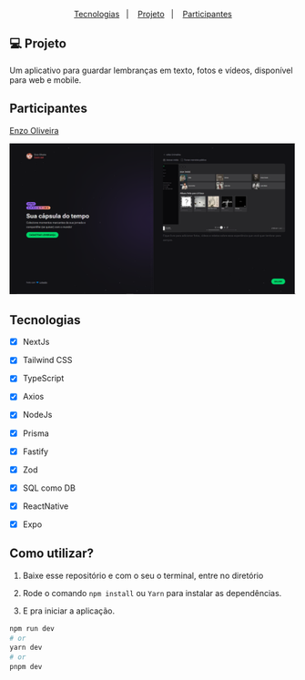 <p align="center">
  <a href="#-tecnologias">Tecnologias</a>&nbsp;&nbsp;&nbsp;|&nbsp;&nbsp;&nbsp;
  <a href="#-projeto">Projeto</a>&nbsp;&nbsp;&nbsp;|&nbsp;&nbsp;&nbsp;
  <a href="#memo-licença">Participantes</a>
</p>



## 💻 Projeto

Um aplicativo para guardar lembranças em texto, fotos e vídeos, disponível para web e mobile. 


## Participantes


[Enzo Oliveira](https://www.linkedin.com/in/enzo-oliveira-a18344229/)

![preview img](web/src/assets/fotoParaRedme.png)
## Tecnologias
- [x] NextJs
- [x] Tailwind CSS
- [x] TypeScript
- [x] Axios
- [x] NodeJs
- [x] Prisma
- [x] Fastify
- [x] Zod
- [x] SQL como DB
- [x] ReactNative
- [x] Expo


## Como utilizar?

1. Baixe esse repositório e com o seu o terminal, entre no diretório

2. Rode o comando `npm install` ou `Yarn` para instalar as dependências.

3. E pra iniciar a aplicação.

```bash
npm run dev
# or
yarn dev
# or
pnpm dev
```




